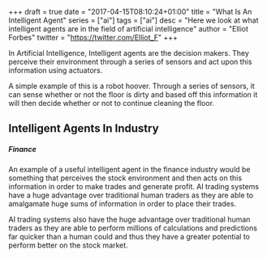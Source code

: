 +++
draft = true
date = "2017-04-15T08:10:24+01:00"
title = "What Is An Intelligent Agent"
series = ["ai"]
tags = ["ai"]
desc = "Here we look at what intelligent agents are in the field of artificial intelligence"
author = "Elliot Forbes"
twitter = "https://twitter.com/Elliot_F"
+++

<p>In Artificial Intelligence, Intelligent agents are the decision makers. They perceive their environment through a series of sensors and act upon this information using actuators.</p>

<p>A simple example of this is a robot hoover. Through a series of sensors, it can sense whether or not the floor is dirty and based off this information it will then decide whether or not to continue cleaning the floor.</p>

<h2>Intelligent Agents In Industry</h2>

<h5>Finance</h5>

<p>An example of a useful intelligent agent in the finance industry would be something that perceives the stock environment and then acts on this information in order to make trades and generate profit. AI trading systems have a huge advantage over traditional human traders as they are able to amalgamate huge sums of information in order to place their trades. </p>

<p>AI trading systems also have the huge advantage over traditional human traders as they are able to perform millions of calculations and predictions far quicker than a human could and thus they have a greater potential to perform better on the stock market.</p>


